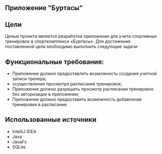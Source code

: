 ## **Приложение "Буртасы"**

## **Цели**
Целью проекта является разработка приложения для учета спортивных тренировок в спорткомплексе «Буртасы». Для достижения поставленной цели необходимо выполнить следующие задачи

## Функциональные требования:
* Приложение должно предоставлять возможность создания учетной записи тренера;
* осуществление просмотра расписания тренировок;
* Приложение должно разрешить просмотр расписания тренировок без авторизации в приложении;
* Приложение должно предоставить возможность добавления тренировки в расписание.

## Использованные источники
* IntelliJ IDEA
* Java
* JavaFx
* SQLite
